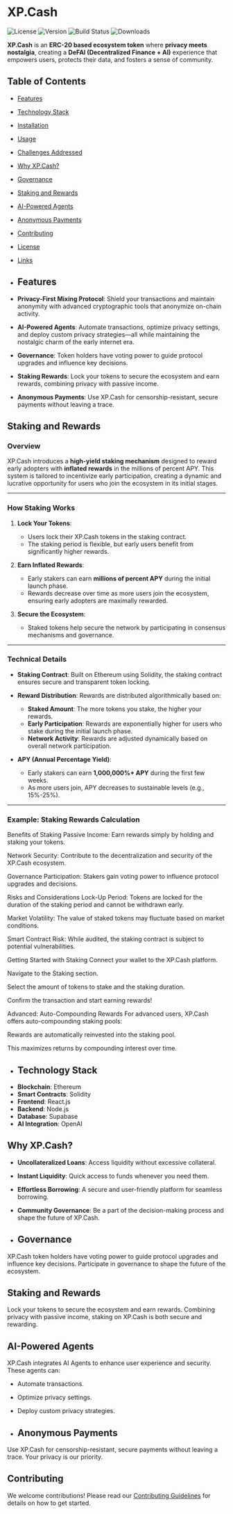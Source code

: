 # XP.Cash

![License](https://img.shields.io/badge/license-MIT-blue.svg)
![Version](https://img.shields.io/badge/version-1.0.0-green.svg)
![Build Status](https://img.shields.io/badge/build-passing-brightgreen.svg)
![Downloads](https://img.shields.io/npm/dt/xp-cash.svg)

**XP.Cash** is an **ERC-20 based ecosystem token** where **privacy meets nostalgia**, creating a **DeFAI (Decentralized Finance + AI)** experience that empowers users, protects their data, and fosters a sense of community.

## Table of Contents
- [Features](#features)
- [Technology Stack](#technology-stack)
- [Installation](#installation)
- [Usage](#usage)
- [Challenges Addressed](#challenges-addressed)
- [Why XP.Cash?](#why-xpcash)
- [Governance](#governance)
- [Staking and Rewards](#staking-and-rewards)
- [AI-Powered Agents](#ai-powered-agents)
- [Anonymous Payments](#anonymous-payments)
- [Contributing](#contributing)
- [License](#license)
- [Links](#links)

- ## Features
- **Privacy-First Mixing Protocol**: Shield your transactions and maintain anonymity with advanced cryptographic tools that anonymize on-chain activity.
- **AI-Powered Agents**: Automate transactions, optimize privacy settings, and deploy custom privacy strategies—all while maintaining the nostalgic charm of the early internet era.
- **Governance**: Token holders have voting power to guide protocol upgrades and influence key decisions.
- **Staking Rewards**: Lock your tokens to secure the ecosystem and earn rewards, combining privacy with passive income.
- **Anonymous Payments**: Use XP.Cash for censorship-resistant, secure payments without leaving a trace.

## Staking and Rewards

### Overview
XP.Cash introduces a **high-yield staking mechanism** designed to reward early adopters with **inflated rewards** in the millions of percent APY. This system is tailored to incentivize early participation, creating a dynamic and lucrative opportunity for users who join the ecosystem in its initial stages.

---

### How Staking Works
1. **Lock Your Tokens**:
   - Users lock their XP.Cash tokens in the staking contract.
   - The staking period is flexible, but early users benefit from significantly higher rewards.

2. **Earn Inflated Rewards**:
   - Early stakers can earn **millions of percent APY** during the initial launch phase.
   - Rewards decrease over time as more users join the ecosystem, ensuring early adopters are maximally rewarded.

3. **Secure the Ecosystem**:
   - Staked tokens help secure the network by participating in consensus mechanisms and governance.

---

### Technical Details
- **Staking Contract**: Built on Ethereum using Solidity, the staking contract ensures secure and transparent token locking.
- **Reward Distribution**: Rewards are distributed algorithmically based on:
  - **Staked Amount**: The more tokens you stake, the higher your rewards.
  - **Early Participation**: Rewards are exponentially higher for users who stake during the initial launch phase.
  - **Network Activity**: Rewards are adjusted dynamically based on overall network participation.

- **APY (Annual Percentage Yield)**:
  - Early stakers can earn **1,000,000%+ APY** during the first few weeks.
  - As more users join, APY decreases to sustainable levels (e.g., 15%-25%).

---

### Example: Staking Rewards Calculation

Benefits of Staking
Passive Income: Earn rewards simply by holding and staking your tokens.

Network Security: Contribute to the decentralization and security of the XP.Cash ecosystem.

Governance Participation: Stakers gain voting power to influence protocol upgrades and decisions.

Risks and Considerations
Lock-Up Period: Tokens are locked for the duration of the staking period and cannot be withdrawn early.

Market Volatility: The value of staked tokens may fluctuate based on market conditions.

Smart Contract Risk: While audited, the staking contract is subject to potential vulnerabilities.

Getting Started with Staking
Connect your wallet to the XP.Cash platform.

Navigate to the Staking section.

Select the amount of tokens to stake and the staking duration.

Confirm the transaction and start earning rewards!

Advanced: Auto-Compounding Rewards
For advanced users, XP.Cash offers auto-compounding staking pools:

Rewards are automatically reinvested into the staking pool.

This maximizes returns by compounding interest over time.

- ## Technology Stack
- **Blockchain**: Ethereum
- **Smart Contracts**: Solidity
- **Frontend**: React.js
- **Backend**: Node.js
- **Database**: Supabase
- **AI Integration**: OpenAI

## Why XP.Cash?
- **Uncollateralized Loans**: Access liquidity without excessive collateral.
- **Instant Liquidity**: Quick access to funds whenever you need them.
- **Effortless Borrowing**: A secure and user-friendly platform for seamless borrowing.
- **Community Governance**: Be a part of the decision-making process and shape the future of XP.Cash.

- ## Governance
XP.Cash token holders have voting power to guide protocol upgrades and influence key decisions. Participate in governance to shape the future of the ecosystem.

## Staking and Rewards
Lock your tokens to secure the ecosystem and earn rewards. Combining privacy with passive income, staking on XP.Cash is both secure and rewarding.

## AI-Powered Agents
XP.Cash integrates AI Agents to enhance user experience and security. These agents can:
- Automate transactions.
- Optimize privacy settings.
- Deploy custom privacy strategies.

- ## Anonymous Payments
Use XP.Cash for censorship-resistant, secure payments without leaving a trace. Your privacy is our priority.

## Contributing
We welcome contributions! Please read our [Contributing Guidelines](CONTRIBUTING.md) for details on how to get started.


